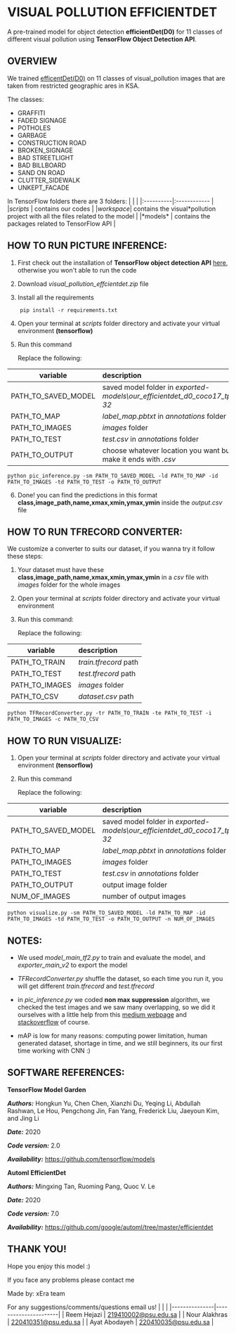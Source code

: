 # VISUAL POLLUTION EFFICIENTDET

A pre-trained model for object detection **efficientDet(D0)** for 11 classes of different visual pollution using **TensorFlow Object Detection API**.

## OVERVIEW

We trained [efficentDet(D0)](https://github.com/tensorflow/models/blob/master/research/object_detection/g3doc/tf2_detection_zoo.md) on 11 classes of visual_pollution images that are taken from restricted geographic ares in KSA.

The classes:

- GRAFFITI
- FADED SIGNAGE
- POTHOLES
- GARBAGE
- CONSTRUCTION ROAD
- BROKEN_SIGNAGE
- BAD STREETLIGHT
- BAD BILLBOARD
- SAND ON ROAD
- CLUTTER_SIDEWALK
- UNKEPT_FACADE

In TensorFlow folders there are 3 folders:
| | |
|:----------|:------------ |
|_scripts_ | contains our codes |
|_workspace_| contains the visual*pollution project with all the files related to the model |
|*models\* | contains the packages related to TensorFlow API |

## HOW TO RUN PICTURE INFERENCE:

1. First check out the installation of **TensorFlow object detection API** [here](https://tensorflow-object-detection-api-tutorial.readthedocs.io/en/latest/install.html), otherwise you won't able to run the code

2. Download _visual_pollution_effcientdet.zip_ file

3. Install all the requirements

```
    pip install -r requirements.txt
```

4. Open your terminal at _scripts_ folder directory and activate your virtual environment **(tensorflow)**

5. Run this command

   Replace the following:

| variable            | description                                                                |
| ------------------- | :------------------------------------------------------------------------- |
| PATH_TO_SAVED_MODEL | saved model folder in _exported-models\\our_efficientdet_d0_coco17_tpu-32_ |
| PATH_TO_MAP         | _label_map.pbtxt_ in _annotations_ folder                                  |
| PATH_TO_IMAGES      | _images_ folder                                                            |
| PATH_TO_TEST        | _test.csv_ in _annotations_ folder                                         |
| PATH_TO_OUTPUT      | choose whatever location you want but make it ends with _.csv_             |

```
python pic_inference.py -sm PATH_TO_SAVED_MODEL -ld PATH_TO_MAP -id PATH_TO_IMAGES -td PATH_TO_TEST -o PATH_TO_OUTPUT
```

6. Done! you can find the predictions in this format **class,image_path,name,xmax,xmin,ymax,ymin** inside the _output.csv_ file

## HOW TO RUN TFRECORD CONVERTER:

We customize a converter to suits our dataset, if you wanna try it follow these steps:

1. Your dataset must have these **class,image_path,name,xmax,xmin,ymax,ymin** in a _csv_ file with _images_ folder for the whole images

2. Open your terminal at _scripts_ folder directory and activate your virtual environment

3. Run this command:

   Replace the following:

| variable       | description           |
| -------------- | :-------------------- |
| PATH_TO_TRAIN  | _train.tfrecord_ path |
| PATH_TO_TEST   | _test.tfrecord_ path  |
| PATH_TO_IMAGES | _images_ folder       |
| PATH_TO_CSV    | _dataset.csv_ path    |

```
python TFRecordConverter.py -tr PATH_TO_TRAIN -te PATH_TO_TEST -i PATH_TO_IMAGES -c PATH_TO_CSV
```

## HOW TO RUN VISUALIZE:

1. Open your terminal at _scripts_ folder directory and activate your virtual environment **(tensorflow)**

2. Run this command

   Replace the following:

| variable            | description                                                                |
| ------------------- | :------------------------------------------------------------------------- |
| PATH_TO_SAVED_MODEL | saved model folder in _exported-models\\our_efficientdet_d0_coco17_tpu-32_ |
| PATH_TO_MAP         | _label_map.pbtxt_ in _annotations_ folder                                  |
| PATH_TO_IMAGES      | _images_ folder                                                            |
| PATH_TO_TEST        | _test.csv_ in _annotations_ folder                                         |
| PATH_TO_OUTPUT      | output image folder                                                        |
| NUM_OF_IMAGES       | number of output images                                                    |

```
python visualize.py -sm PATH_TO_SAVED_MODEL -ld PATH_TO_MAP -id PATH_TO_IMAGES -td PATH_TO_TEST -o PATH_TO_OUTPUT -n NUM_OF_IMAGES
```

## NOTES:

- We used _model_main_tf2.py_ to train and evaluate the model, and _exporter_main_v2_ to export the model

- _TFRecordConverter.py_ shuffle the dataset, so each time you run it, you will get different _train.tfrecord_ and _test.tfrecord_

- in _pic_inference.py_ we coded **non max suppression** algorithm, we checked the test images and we saw many overlapping, so we did it ourselves with a little help from this [medium webpage](https://towardsdatascience.com/non-maxima-suppression-139f7e00f0b5) and [stackoverflow](https://stackoverflow.com/) of course.

- mAP is low for many reasons: computing power limitation, human generated dataset, shortage in time, and we still beginners, its our first time working with CNN :)

## SOFTWARE REFERENCES:

**TensorFlow Model Garden**

**_Authors:_** Hongkun Yu, Chen Chen, Xianzhi Du, Yeqing Li, Abdullah Rashwan, Le Hou, Pengchong Jin, Fan Yang, Frederick Liu, Jaeyoun Kim, and Jing Li

**_Date:_** 2020

**_Code version:_** 2.0

**_Availability:_** https://github.com/tensorflow/models

**Automl EfficientDet**

**_Authors:_** Mingxing Tan, Ruoming Pang, Quoc V. Le

**_Date:_** 2020

**_Code version:_** 7.0

**_Availability:_** https://github.com/google/automl/tree/master/efficientdet

## THANK YOU!

Hope you enjoy this model :)

If you face any problems please contact me

Made by: xEra team

For any suggestions/comments/questions email us!
| | |
|---------------|----------------------|
| Reem Hejazi | 219410002@psu.edu.sa |
| Nour Alakhras | 220410351@psu.edu.sa |
| Ayat Abodayeh | 220410035@psu.edu.sa |
